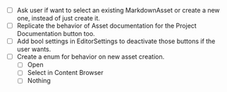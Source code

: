 - [ ] Ask user if want to select an existing MarkdownAsset or create a new one, instead of just create it.
- [ ] Replicate the behavior of Asset documentation for the Project Documentation button too.
- [ ] Add bool settings in EditorSettings to deactivate those buttons if the user wants.
- [ ] Create a enum for behavior on new asset creation.
	- [ ] Open
	- [ ] Select in Content Browser
	- [ ] Nothing